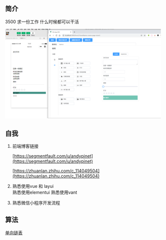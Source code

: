 
## 简介

3500 求一份工作   什么时候都可以干活

<!-- 前端工程师只是程序员的一个专业方向, 因此我们首先应该是一个优秀的程序员.

1. 发现问题/解决问题/总结问题的能力(写写博客锻炼下自己的写作能力, 输出就是最好的学习)
2. 沟通能力/团队协作(各种软技能/辅助技能)
3. 主动做事的执行力(给你什么做什么 -> 没人给你时, 自己决定做什么, 思考怎么做, 为什么做)

然后再在前端这个专业方向上有更深入的研究

1. 跨平台前端开发 （实现小程序，web端通用，native也部分通用）
2. 提升个人的(前端)工作效率和工作质量
3. 提升用户体验, 通过技术驱动业务, 提升产品价值 -->

![](assets/images/toolapp1.png)

## 自我

1. 前端博客链接
   
   [https://segmentfault.com/u/andypinet](https://segmentfault.com/u/andypinet)
   
   [https://zhuanlan.zhihu.com/c_114049504](https://zhuanlan.zhihu.com/c_114049504)

2. 熟悉使用vue 和 layui  
   熟悉使用elementui
   熟悉使用vant 

3. 熟悉微信小程序开发流程

## 算法 

[单向链表](/articles/js-algorithm-linked-list.md)

